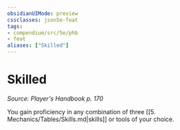 ```yaml
---
obsidianUIMode: preview
cssclasses: json5e-feat
tags:
- compendium/src/5e/phb
- feat
aliases: ["Skilled"]
---
```

# Skilled
*Source: Player's Handbook p. 170*  

You gain proficiency in any combination of three [[5. Mechanics/Tables/Skills.md\|skills]] or tools of your choice.